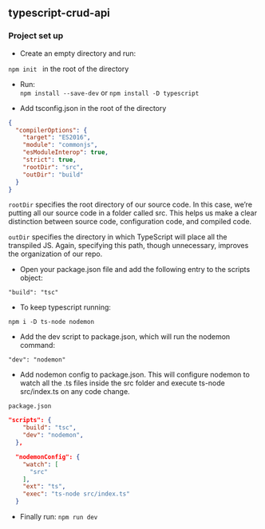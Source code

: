 ## typescript-crud-api

### Project set up

- Create an empty directory and run:

`npm init `
in the root of the directory

- Run:  
  `npm install --save-dev` or `npm install -D typescript`

- Add tsconfig.json in the root of the directory

```json
{
  "compilerOptions": {
    "target": "ES2016",
    "module": "commonjs",
    "esModuleInterop": true,
    "strict": true,
    "rootDir": "src",
    "outDir": "build"
  }
}
```

`rootDir` specifies the root directory of our source code. In this case, we’re putting all our source code in a folder called src. This helps us make a clear distinction between source code, configuration code, and compiled code.

`outDir` specifies the directory in which TypeScript will place all the transpiled JS. Again, specifying this path, though unnecessary, improves the organization of our repo.

- Open your package.json file and add the following entry to the scripts object:

`"build": "tsc"`

- To keep typescript running:

`npm i -D ts-node nodemon`

- Add the dev script to package.json, which will run the nodemon command:

`"dev": "nodemon"`

- Add nodemon config to package.json.
  This will configure nodemon
  to watch all the .ts
  files inside the src folder and
  execute ts-node src/index.ts on any code change.

`package.json`

```json
"scripts": {
    "build": "tsc",
    "dev": "nodemon",
  },

  "nodemonConfig": {
    "watch": [
      "src"
    ],
    "ext": "ts",
    "exec": "ts-node src/index.ts"
  }

```

- Finally run:
  `npm run dev`
